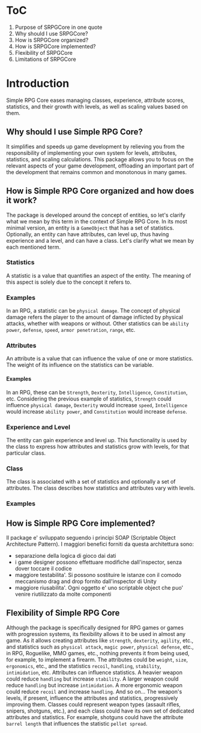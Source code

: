 # ToC
1. Purpose of SRPGCore in one quote
2. Why should I use SRPGCore?
4. How is SRPGCore organized?
5. How is SRPGCore implemented?
6. Flexibility of SRPGCore
7. Limitations of SRPGCore

# Introduction
Simple RPG Core eases managing classes, experience, attribute scores, statistics, and their growth with levels, as well as scaling values based on them.  

## Why should I use Simple RPG Core?
It simplifies and speeds up game development by relieving you from the responsibility of implementing your own system for levels, attributes, statistics, and scaling calculations.
This package allows you to focus on the relevant aspects of your game development, offloading an important part of the development that remains common and monotonous in many games.

## How is Simple RPG Core organized and how does it work?
The package is developed around the concept of entities, so let's clarify what we mean by this term in the context of Simple RPG Core. In its most minimal version, an entity is a `GameObject` that has a set of statistics. Optionally, an entity can have attributes, can level up, thus having experience and a level, and can have a class.
Let's clarify what we mean by each mentioned term.

### Statistics
A statistic is a value that quantifies an aspect of the entity. The meaning of this aspect is solely due to the concept it refers to.
### Examples
In an RPG, a statistic can be `physical damage`. The concept of physical damage refers the player to the amount of damage inflicted by physical attacks, whether with weapons or without. Other statistics can be `ability power`, `defense`, `speed`, `armor penetration`, `range`, etc.

### Attributes
An attribute is a value that can influence the value of one or more statistics. The weight of its influence on the statistics can be variable.
#### Examples
In an RPG, these can be `Strength`, `Dexterity`, `Intelligence`, `Constitution`, etc.
Considering the previous example of statistics, `Strength` could influence `physical damage`, `Dexterity` would increase `speed`, `Intelligence` would increase `ability power`, and `Constitution` would increase `defense`.

### Experience and Level
The entity can gain experience and level up. This functionality is used by the class to express how attributes and statistics grow with levels, for that particular class.

### Class
The class is associated with a set of statistics and optionally a set of attributes. The class describes how statistics and attributes vary with levels.
### Examples

## How is Simple RPG Core implemented?
Il package e' sviluppato seguendo i principi SOAP (Scriptable Object Architecture Pattern). I maggiori benefici forniti da questa architettura sono:
- separazione della logica di gioco dai dati
- i game designer possono effettuare modifiche dall'inspector, senza dover toccare il codice
- maggiore testabilita'. Si possono sostituire le istanze con il comodo meccanismo drag and drop fornito dall'inspector di Unity
- maggiore riusabilita'. Ogni oggetto e' uno scriptable object che puo' venire riutilizzato da molte componenti

## Flexibility of Simple RPG Core
Although the package is specifically designed for RPG games or games with progression systems, its flexibility allows it to be used in almost any game.
As it allows creating attributes like `strength`, `dexterity`, `agility`, etc., and statistics such as `physical attack`, `magic power`, `physical defense`, etc., in RPG, Roguelike, MMO games, etc., nothing prevents it from being used, for example, to implement a firearm. The attributes could be `weight`, `size`, `ergonomics`, etc., and the statistics `recoil`, `handling`, `stability`, `intimidation`, etc. Attributes can influence statistics. A heavier weapon could reduce `handling` but increase `stability`. A larger weapon could reduce `handling` but increase `intimidation`. A more ergonomic weapon could reduce `recoil` and increase `handling`. And so on...
The weapon's levels, if present, influence the attributes and statistics, progressively improving them.
Classes could represent weapon types (assault rifles, snipers, shotguns, etc.), and each class could have its own set of dedicated attributes and statistics. For example, shotguns could have the attribute `barrel length` that influences the statistic `pellet spread`.
